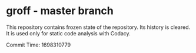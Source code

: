 # groff - master branch

This repository contains frozen state of the repository.
Its history is cleared. It is used only for static code
analysis with Codacy.

Commit Time: 1698310779